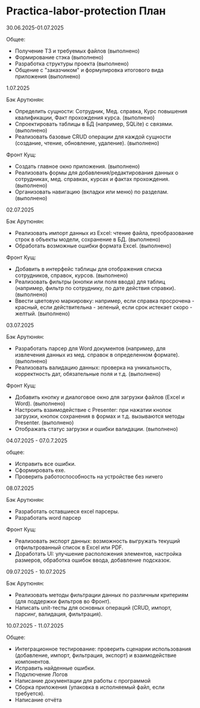 # Practica-labor-protection План
30.06.2025-01.07.2025

Общее:
- Получение ТЗ и требуемых файлов (выполнено)
- Формирование стэка (выполнено)
- Разработка структуры проекта (выполнено)
- Общение с "заказчиком" и формулировка итогового вида приложения (выполнено)

1.07.2025

Бэк Арутюнян:
- Определить сущности: Сотрудник, Мед. справка, Курс повышения квалификации, Факт прохождения курса. (выполнено)
- Спроектировать таблицы в БД (например, SQLite) с связями. (выполнено)
- Реализовать базовые CRUD операции для каждой сущности (создание, чтение, обновление, удаление). (выполнено)
  
Фронт Кущ:
- Создать главное окно приложения. (выполнено)
- Реализовать формы для добавления/редактирования данных о сотрудниках, мед. справках, курсах и фактах прохождения. (выполнено)
- Организовать навигацию (вкладки или меню) по разделам. (выполнено)

  
02.07.2025

Бэк Арутюнян:
- Реализовать импорт данных из Excel: чтение файла, преобразование строк в объекты модели, сохранение в БД. (выполнено)
- Обработать возможные ошибки формата Excel. (выполнено)
  
Фронт Кущ:
- Добавить в интерфейс таблицы для отображения списка сотрудников, справок, курсов. (выполнено)
- Реализовать фильтры (кнопки или поля ввода) для таблиц (например, фильтр по сотруднику, по дате действия справки). (выполнено)
- Ввести цветовую маркировку: например, если справка просрочена - красный, если действительна - зеленый, если срок истекает скоро - желтый. (выполнено)


03.07.2025

Бэк Арутюнян:
- Разработать парсер для Word документов (например, для извлечения данных из мед. справок в определенном формате). (выполнено)
- Реализовать валидацию данных: проверка на уникальность, корректность дат, обязательные поля и т.д. (выполнено)
  
Фронт Кущ:
- Добавить кнопку и диалоговое окно для загрузки файлов (Excel и Word). (выполнено)
- Настроить взаимодействие с Presenter: при нажатии кнопок загрузки, кнопок сохранения в формах и т.д. вызываются методы Presenter. (выполнено)
- Отображать статус загрузки и ошибки валидации. (выполнено)

  
04.07.2025 - 07.0.7.2025

общее: 

- Исправить все ошибки.
- Сформировать exe. 
- Проверить работоспособность на устройстве без ничего 

08.07.2025

Бэк Арутюнян:

- Разработать оставшиеся excel парсеры.
- Разработать word парсер

Фронт Кущ:

- Реализовать экспорт данных: возможность выгружать текущий отфильтрованный список в Excel или PDF.
- Доработать UI: улучшение расположения элементов, настройка размеров, обработка ошибок ввода, добавление подсказок.

09.07.2025 - 10.07.2025

Бэк Арутюнян:
  - Реализовать методы фильтрации данных по различным критериям (для поддержки фильтров во Фронт).
  - Написать unit-тесты для основных операций (CRUD, импорт, парсинг, валидация, фильтрация).

10.07.2025 - 11.07.2025

Общее:

- Интеграционное тестирование: проверить сценарии использования (добавление, импорт, фильтрация, экспорт) и взаимодействие компонентов.
- Исправить найденные ошибки.
- Подключение Логов
- Написание документации для работы с программой
- Сборка приложения (упаковка в исполняемый файл, если требуется).
- Написание отчёта
